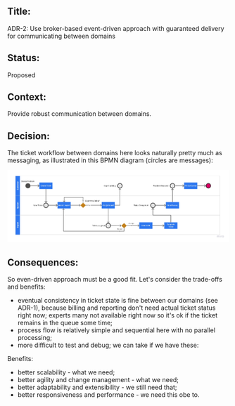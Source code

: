 ## Title: 
ADR-2: Use broker-based event-driven approach with guaranteed delivery for communicating between domains

## Status: 
Proposed

## Context: 
Provide robust communication between domains.

## Decision: 

The ticket workflow between domains here looks naturally pretty much as messaging, as illustrated in this BPMN diagram (circles are messages):

![Ticket workflow](images/bpmn-ticket-workflow.jpg "Ticket workflow")


## Consequences: 
So even-driven approach must be a good fit. Let's consider the trade-offs and benefits:

 - eventual consistency in ticket state is fine between our domains (see ADR-1), because billing and reporting don't need actual ticket status right now; experts many not available right now so it's ok if the ticket remains in the queue some time;
 - process flow is relatively simple and sequential here with no parallel processing;
 - more difficult to test and debug; we can take if we have these:

 Benefits:
 - better scalability - what we need;
 - better agility and change management - what we need;
 - better adaptability and extensibility - we still need that;
 - better responsiveness and performance - we need this obe to.
